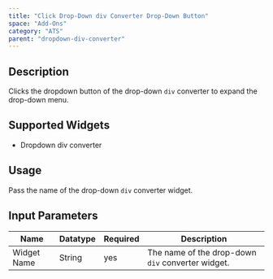 ```yaml
---
title: "Click Drop-Down div Converter Drop-Down Button"
space: "Add-Ons"
category: "ATS"
parent: "dropdown-div-converter"
---
```

## Description
Clicks the dropdown button of the drop-down `div` converter to expand the drop-down menu.

## Supported Widgets
 + Dropdown div converter

## Usage
Pass the name of the drop-down `div` converter widget.

## Input Parameters



Name | Datatype | Required | Description
---- | -------- | ------- |---------------
Widget Name | String | yes | The name of the drop-down `div` converter widget.
